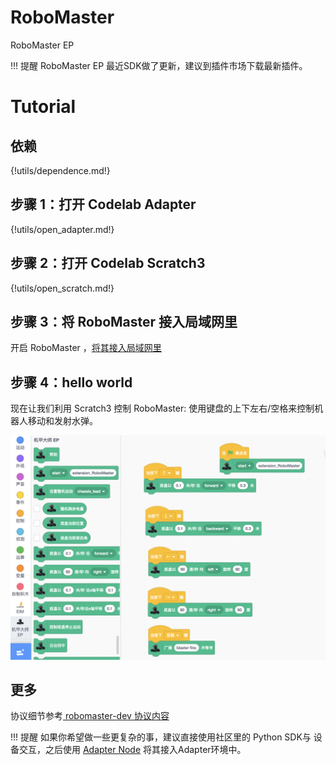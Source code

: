 # RoboMaster
RoboMaster EP

!!! 提醒
    RoboMaster EP 最近SDK做了更新，建议到插件市场下载最新插件。

# Tutorial
## 依赖

{!utils/dependence.md!}

## 步骤 1：打开 Codelab Adapter

{!utils/open_adapter.md!}

## 步骤 2：打开 Codelab Scratch3

{!utils/open_scratch.md!}

## 步骤 3：将 RoboMaster 接入局域网里
开启 RoboMaster ，[将其接入局域网里](https://robomaster-dev.readthedocs.io/zh_CN/latest/sdk/connection.html#id5)

## 步骤 4：hello world
现在让我们利用 Scratch3 控制 RoboMaster: 使用键盘的上下左右/空格来控制机器人移动和发射水弹。

![](/img/f0828fd6c8ca1f7b1fb731554da427b9.png)

<!--
![](/img/9325aa8542cc752d4cea3d2c636b9449.png)

点击打开项目: [robotmaster-helloworld](https://scratch-beta.codelab.club/?sb3url=https://adapter.codelab.club/sb3/Scratch-RoboMaster-helloworld.sb3){target=_blank}
-->

## 更多
协议细节参考[ robomaster-dev 协议内容](https://robomaster-dev.readthedocs.io/zh_CN/latest/sdk/protocol_api.html)

!!! 提醒
    如果你希望做一些更复杂的事，建议直接使用社区里的 Python SDK与 设备交互，之后使用 [Adapter Node](https://adapter.codelab.club/dev_guide/Adapter-Node/) 将其接入Adapter环境中。

